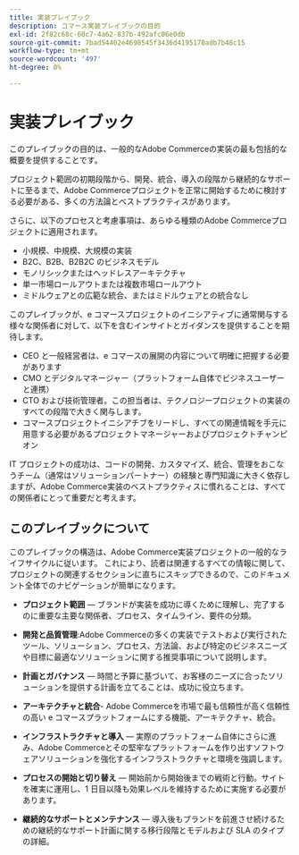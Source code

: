 ```yaml
---
title: 実装プレイブック
description: コマース実装プレイブックの目的
exl-id: 2f82c68c-60c7-4a62-837b-492afc06e0db
source-git-commit: 7bad54402e4698545f3436d4195170adb7b48c15
workflow-type: tm+mt
source-wordcount: '497'
ht-degree: 0%

---
```


# 実装プレイブック

このプレイブックの目的は、一般的なAdobe Commerceの実装の最も包括的な概要を提供することです。

プロジェクト範囲の初期段階から、開発、統合、導入の段階から継続的なサポートに至るまで、Adobe Commerceプロジェクトを正常に開始するために検討する必要がある、多くの方法論とベストプラクティスがあります。

さらに、以下のプロセスと考慮事項は、あらゆる種類のAdobe Commerceプロジェクトに適用されます。

- 小規模、中規模、大規模の実装
- B2C、B2B、B2B2C のビジネスモデル
- モノリシックまたはヘッドレスアーキテクチャ
- 単一市場ロールアウトまたは複数市場ロールアウト
- ミドルウェアとの広範な統合、またはミドルウェアとの統合なし

このプレイブックが、e コマースプロジェクトのイニシアティブに通常関与する様々な関係者に対して、以下を含むインサイトとガイダンスを提供することを期待します。

- CEO と一般経営者は、e コマースの展開の内容について明確に把握する必要があります
- CMO とデジタルマネージャー（プラットフォーム自体でビジネスユーザーと連携）
- CTO および技術管理者。この担当者は、テクノロジープロジェクトの実装のすべての段階で大きく関与します。
- コマースプロジェクトイニシアチブをリードし、すべての関連情報を手元に用意する必要があるプロジェクトマネージャーおよびプロジェクトチャンピオン

IT プロジェクトの成功は、コードの開発、カスタマイズ、統合、管理をおこなうチーム（通常はソリューションパートナー）の経験と専門知識に大きく依存しますが、Adobe Commerce実装のベストプラクティスに慣れることは、すべての関係者にとって重要だと考えます。

## このプレイブックについて

このプレイブックの構造は、Adobe Commerce実装プロジェクトの一般的なライフサイクルに従います。 これにより、読者は関連するすべての情報に関して、プロジェクトの関連するセクションに直ちにスキップできるので、このドキュメント全体でのナビゲーションが簡単になります。

- **プロジェクト範囲** — ブランドが実装を成功に導くために理解し、完了するのに重要な主要な関係者、プロセス、タイムライン、要件の分類。

- **開発と品質管理**:Adobe Commerceの多くの実装でテストおよび実行されたツール、ソリューション、プロセス、方法論、および特定のビジネスニーズや目標に最適なソリューションに関する推奨事項について説明します。

- **計画とガバナンス** — 時間と予算に基づいて、お客様のニーズに合ったソリューションを提供する計画を立てることは、成功に役立ちます。

- **アーキテクチャと統合**- Adobe Commerceを市場で最も信頼性が高く信頼性の高い e コマースプラットフォームにする機能、アーキテクチャ、統合。

- **インフラストラクチャと導入** — 実際のプラットフォーム自体にさらに進み、Adobe Commerceとその堅牢なプラットフォームを作り出すソフトウェアソリューションを強化するインフラストラクチャと環境を強調します。

- **プロセスの開始と切り替え** — 開始前から開始後までの戦術と行動。サイトを確実に運用し、1 日目以降も効果レベルを維持するために実施する必要があります。

- **継続的なサポートとメンテナンス** — 導入後もブランドを前進させ続けるための継続的なサポート計画に関する移行段階とモデルおよび SLA のタイプの詳細。
